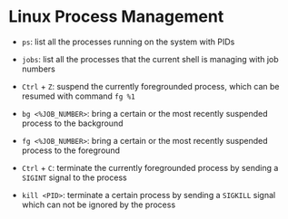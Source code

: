 # Linux Process Management

* `ps`: list all the processes running on the system with PIDs

* `jobs`: list all the processes that the current shell is managing with job numbers

* `Ctrl` + `Z`: suspend the currently foregrounded process, which can be resumed with command `fg %1`

* `bg <%JOB_NUMBER>`: bring a certain or the most recently suspended process to the background

* `fg <%JOB_NUMBER>`: bring a certain or the most recently suspended process to the foreground

* `Ctrl` + `C`: terminate the currently foregrounded process by sending a `SIGINT` signal to the process

* `kill <PID>`: terminate a certain process by sending a `SIGKILL` signal which can not be ignored by the process
